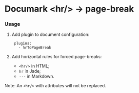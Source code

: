 # Documark &lt;hr/&gt; &rarr; page-break

### Usage

1. Add plugin to document configuration:

        plugins:
          - hrToPageBreak

2. Add horizontal rules for forced page-breaks:

	- `<hr/>` in HTML;
	- `hr` in Jade;
	- `---` in Markdown.

Note: An `<hr/>` with attributes will not be replaced.
